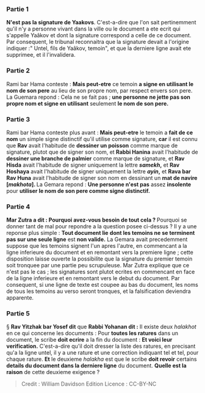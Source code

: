 
### Partie 1
<b>N'est pas la signature de Yaakovs</b>. C'est-a-dire que l'on sait pertinemment qu'il n'y a personne vivant dans la ville ou le document a ete ecrit qui s'appelle Yaâkov et dont la signature correspond a celle de ce document. Par consequent, le tribunal reconnaitra que la signature devait a l'origine indiquer :" Untel, fils de Yaâkov, temoin", et que la derniere ligne avait ete supprimee, et il l'invalidera.

### Partie 2
Rami bar Hama conteste : <b>Mais peut-etre</b> ce temoin <b>a signe en utilisant le nom de son pere</b> au lieu de son propre nom, par respect envers son pere. La Guemara repond : Cela ne se fait pas ; <b>une personne ne jette pas son propre nom et signe en utilisant</b> seulement <b>le nom de son pere.</b>

### Partie 3
Rami bar Hama conteste plus avant : <b>Mais peut-etre</b> le temoin a <b>fait de ce nom</b> un simple signe distinctif</b> qu'il utilise comme signature, <b>car</b> il est connu que <b>Rav</b> avait l'habitude de <b>dessiner un poisson</b> comme marque de signature, plutot que de signer son nom, et <b>Rabbi Hanina</b> avait l'habitude de <b>dessiner une branche de palmier</b> comme marque de signature, et <b>Rav Hisda</b> avait l'habitude de signer uniquement la lettre <b><i>samekh</i>,</b> et <b>Rav Hoshaya</b> avait l'habitude de signer uniquement la lettre <b><i>ayin</i>,</b> et <b>Rava bar Rav Huna</b> avait l'habitude de signer son nom en dessinant un <b>mat de navire [<i>makhota</i>]. </b> La Gemara repond : <b>Une personne n'est pas</b> assez <b>insolente</b> pour <b>utiliser le nom de son pere comme signe distinctif.</b>

### Partie 4
<b>Mar Zutra a dit : Pourquoi avez-vous besoin de tout cela ? </b> Pourquoi se donner tant de mal pour repondre a la question posee ci-dessus ? Il y a une reponse plus simple : <b>Tout document lie</b> <b>dont les temoins ne se terminent pas sur une seule ligne</b> est <b>non valide.</b> La Gemara avait precedemment suppose que les temoins signent l'un apres l'autre, en commencant a la ligne inferieure du document et en remontant vers la premiere ligne ; cette disposition laisse ouverte la possibilite que la signature du premier temoin soit tronquee par une partie peu scrupuleuse. Mar Zutra explique que ce n'est pas le cas ; les signatures sont plutot ecrites en commencant en face de la ligne inferieure et en remontant vers le debut du document. Par consequent, si une ligne de texte est coupee au bas du document, les noms de tous les temoins au verso seront tronques, et la falsification deviendra apparente.

### Partie 5
§ <b>Rav Yitzhak bar Yosef dit</b> que <b>Rabbi Yohanan dit :</b> Il existe deux <i>halakhot</i> en ce qui concerne les documents : Pour <b>toutes les ratures</b> dans un document, le scribe <b>doit ecrire</b> a la fin du document : <b>Et voici leur verification.</b> C'est-a-dire qu'il doit dresser la liste des ratures, en precisant qu'a la ligne untel, il y a une rature et une correction indiquant tel et tel, pour chaque rature. <b>Et</b> le deuxieme <i>halakha</i> est que le scribe <b>doit revoir</b> certains <b>details du document dans la derniere ligne</b> du document. <b>Quelle est la raison</b> de cette deuxieme exigence ?

>Credit : William Davidson Edition
>Licence : CC-BY-NC